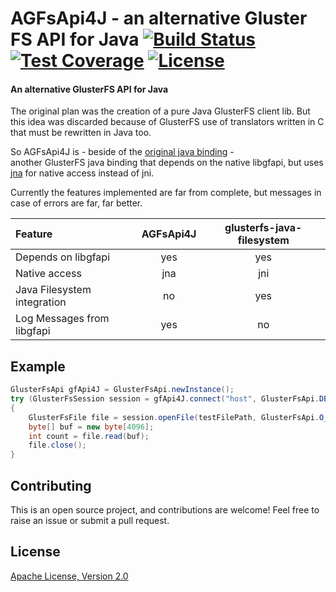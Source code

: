 # AGFsApi4J - an alternative Gluster FS API for Java [![Build Status](https://travis-ci.org/agfsapi4j/agfsapi4j.svg?branch=master)](https://travis-ci.org/agfsapi4j/agfsapi4j) [![Test Coverage](https://codecov.io/gh/agfsapi4j/agfsapi4j/branch/master/graph/badge.svg)](https://codecov.io/gh/agfsapi4j/agfsapi4j) [![License](https://img.shields.io/badge/License-Apache%202.0-blue.svg)](https://www.apache.org/licenses/LICENSE-2.0.txt)

#### An alternative GlusterFS API for Java

The original plan was the creation of a pure Java GlusterFS client lib. But this idea was discarded because of GlusterFS use 
of translators written in C that must be rewritten in Java too.

So AGFsApi4J is  - beside of the [original java binding](https://github.com/gluster/glusterfs-java-filesystem) -  
another GlusterFS java binding that depends on the native libgfapi, but uses [jna](https://github.com/java-native-access/jna)
for native access instead of jni.

Currently the features implemented are far from complete, but messages in case of errors are far, far better.

| Feature                     | AGFsApi4J | glusterfs-java-filesystem |
|:--------------------------- |:---------:|:-------------------------:|
| Depends on libgfapi         |    yes    |             yes           |
| Native access               |    jna    |             jni           |
| Java Filesystem integration |    no     |             yes           |
| Log Messages from libgfapi  |    yes    |              no           |

## Example
```java
GlusterFsApi gfApi4J = GlusterFsApi.newInstance();
try (GlusterFsSession session = gfApi4J.connect("host", GlusterFsApi.DEFAULT_PORT, "vol0");)
{
    GlusterFsFile file = session.openFile(testFilePath, GlusterFsApi.O_RDONLY);
    byte[] buf = new byte[4096];
    int count = file.read(buf);
    file.close();
}
```

## Contributing
This is an open source project, and contributions are welcome! Feel free to raise an issue or submit a pull request.

## License
[Apache License, Version 2.0](license)
